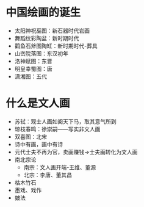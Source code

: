 # 中国绘画的诞生

- 太阳神祝巫图：新石器时代岩画
- 舞蹈纹彩陶盆：新时期时代
- 鹳鱼石斧图陶缸：新时期时代-葬具
- 山峦院落图：东汉初年
- 洛神赋图：东晋
- 明皇幸蜀图：唐
- 潇湘图：五代

# 什么是文人画

- 苏轼：观士人画如阅天下马，取其意气所到
- 琼枝春鸣：徐崇嗣——写实非文人画
- 双喜图：北宋
- 诗中有画，画中有诗
- 元代士夫不再为官，卖画赚钱→士夫画转化为文人画
- 南北宗论
    - 南宗：文人画开端-王维、董源
    - 北宗：李唐、董其昌
- 枯木竹石
- 墨戏、戏作
- 皴法